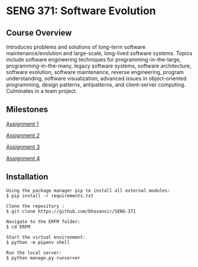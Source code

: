 # SENG 371: Software Evolution

## Course Overview
Introduces problems and solutions of long-term software maintenance/evolution and large-scale, long-lived software systems. Topics include software engineering techniques for programming-in-the-large, programming-in-the-many, legacy software systems, software architecture, software evolution, software maintenance, reverse engineering, program understanding, software visualization, advanced issues in object-oriented programming, design patterns, antipatterns, and client-server computing. Culminates in a team project.

## Milestones
[Assignment 1](https://github.com/bhavanvir/SENG-371/wiki/Assignment-1)

[Assignment 2](https://github.com/bhavanvir/SENG-371/wiki/Assignment-2)

[Assignment 3](https://github.com/bhavanvir/SENG-371/wiki/Assignment-3)

[Assignment 4](https://github.com/bhavanvir/SENG-371/wiki/Assignment-4)

## Installation 
```
Using the package manager pip to install all external modules:
$ pip install -r requirements.txt

Clone the repository :
$ git clone https://github.com/bhavanvir/SENG-371

Navigate to the ERFM folder:
$ cd ERFM

Start the virtual environment:
$ python -m pipenv shell

Run the local server:
$ python manage.py runserver
```
